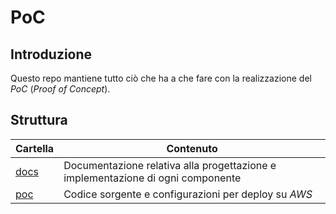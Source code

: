 # PoC

## Introduzione

Questo repo mantiene tutto ciò che ha a che fare con la realizzazione del *PoC* (*Proof of Concept*).

## Struttura

| Cartella       | Contenuto                                                                       |
|----------------|---------------------------------------------------------------------------------|
| [docs](./docs) | Documentazione relativa alla progettazione e implementazione di ogni componente |
| [poc](./poc)   | Codice sorgente e configurazioni per deploy su *AWS*                            |

